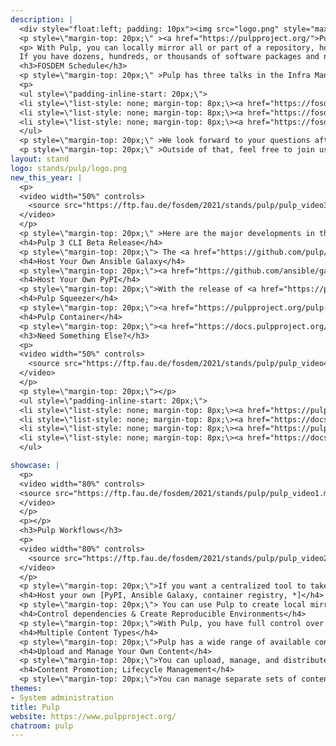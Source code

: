 ```yaml
---
description: |
  <div style="float:left; padding: 10px"><img src="logo.png" style="max-width: 400px" /></div>
  <p style=\"margin-top: 20px;\" ><a href="https://pulpproject.org/">Pulp</a> is a platform for managing repositories of software packages and making them available to a large number of consumers.</p>
  <p> With Pulp, you can locally mirror all or part of a repository, host your own software packages in repositories, and manage many types of content from multiple sources in one place.
  If you have dozens, hundreds, or thousands of software packages and need a better way to manage them, Pulp can help.</p>
  <h3>FOSDEM Schedule</h3>
  <p style=\"margin-top: 20px;\" >Pulp has three talks in the Infra Management room on Saturday February 6th:</p>
  <p>
  <ul style=\"padding-inline-start: 20px;\">
  <li style=\"list-style: none; margin-top: 8px;\><a href="https://fosdem.org/2021/schedule/event/registrynativedeliverysoftwarecontentpulp3/">Registry native delivery of software content with Pulp3.</a></li>
  <li style=\"list-style: none; margin-top: 8px;\><a href="https://fosdem.org/2021/schedule/event/dontgetstuckonpulp2/">Don't get stuck on Pulp 2!</a></li>
  <li style=\"list-style: none; margin-top: 8px;\><a href="https://fosdem.org/2021/schedule/event/hostyourownansiblegalaxy/">Host your own on-premise Ansible Galaxy.</a></li>
  </ul>
  <p style=\"margin-top: 20px;\" >We look forward to your questions after the talks in the Infra room.<p>
  <p style=\"margin-top: 20px;\" >Outside of that, feel free to join us in our stand chatroom to discuss anything related to Pulp!</p>
layout: stand
logo: stands/pulp/logo.png
new_this_year: |
  <p>
  <video width="50%" controls>
    <source src="https://ftp.fau.de/fosdem/2021/stands/pulp/pulp_video3.mp4" type="video/mp4">
  </video>
  </p>
  <p style=\"margin-top: 20px;\" >Here are the major developments in the Pulp community since the last FOSDEM:</p>
  <h4>Pulp 3 CLI Beta Release</h4>
  <p style=\"margin-top: 20px;\"> The <a href="https://github.com/pulp/pulp-cli#pulp-command-line-interface">Pulp 3 CLI</a> will greatly help the usability of Pulp 3.</p>
  <h4>Host Your Own Ansible Galaxy</h4>
  <p style=\"margin-top: 20px;\"><a href="https://github.com/ansible/galaxy_ng">Ansible Galaxy_NG </a> is Pulp plugin to support hosting your very own Ansible Galaxy server.</p>
  <h4>Host Your Own PyPI</h4>
  <p style=\"margin-top: 20px;\">With the release of <a href="https://pulp-python.readthedocs.io/en/latest/">Pulp Python 3.0.0 </a>, you can mirror the whole of PyPI in just under one hour. </p>
  <h4>Pulp Squeezer</h4>
  <p style=\"margin-top: 20px;\"><a href="https://pulpproject.org/pulp-squeezer/">Pulp Squeezer</a> is an Ansible collection you can use to fetch, upload, organize, and distribute File, Ansible, and Python content.</p>
  <h4>Pulp Container</h4>
  <p style=\"margin-top: 20px;\"><a href="https://docs.pulpproject.org/pulp_container/">Pulp Container</a> you can ship content regardless of how it is packaged (RPM, Python, Ansible) in a container image, and build the image with Pulp.<p>
  <h3>Need Something Else?</h3>
  <p>
  <video width="50%" controls>
    <source src="https://ftp.fau.de/fosdem/2021/stands/pulp/pulp_video4.mp4" type="video/mp4">
  </video>
  </p>
  <p style=\"margin-top: 20px;\"></p>
  <ul style=\"padding-inline-start: 20px;\">
  <li style=\"list-style: none; margin-top: 8px;\><a href="https://pulpproject.org/installation-introduction/">Try Pulp!</a></li>
  <li style=\"list-style: none; margin-top: 8px;\><a href="https://docs.pulpproject.org/pulpcore/">Pulp docs</a></li>
  <li style=\"list-style: none; margin-top: 8px;\><a href="https://pulpproject.org/get_involved/">Get Involved</a></li>
  <li style=\"list-style: none; margin-top: 8px;\><a href="https://docs.pulpproject.org/pulpcore/plugins/index.html#plugin-writer-s-guide">Plugin Writers Guide</a></li>
  </ul>

showcase: |
  <p>
  <video width="80%" controls>
  <source src="https://ftp.fau.de/fosdem/2021/stands/pulp/pulp_video1.mp4" type="video/mp4">
  </video>
  </p>
  <p></p>
  <h3>Pulp Workflows</h3>
  <p>
  <video width="80%" controls>
    <source src="https://ftp.fau.de/fosdem/2021/stands/pulp/pulp_video2.mp4" type="video/mp4">
  </video>
  </p>
  <p style=\"margin-top: 20px;\">If you want a centralized tool to take full control of your software packages, blend and curate content types to suit your exact requirements, and distribute them throughout your organization, Pulp can help. For a more in-depth look at Pulp's workflows, check out our <a href="https://docs.pulpproject.org/pulpcore/workflows/index.html">workflow documentation.</a></p>
  <h4>Host your own [PyPI, Ansible Galaxy, container registry, *]</h4>
  <p style=\"margin-top: 20px;\"> You can use Pulp to create local mirrors of content and distribute that content throughout your organization. </p>
  <h4>Control dependencies & Create Reproducible Environments</h4>
  <p style=\"margin-top: 20px;\">With Pulp, you have full control over dependencies and can curate your content to optimise for your environmental needs.</p>
  <h4>Multiple Content Types</h4>
  <p style=\"margin-top: 20px;\">Pulp has a wide range of available content plugins. Add a plugin for the content types that you want to add. You can also <a href="https://docs.pulpproject.org/pulpcore/plugins/plugin-writer/index.html">write your very own plugin!</a>.</p>
  <h4>Upload and Manage Your Own Content</h4>
  <p style=\"margin-top: 20px;\">You can upload, manage, and distribute your own content.</p>
  <h4>Content Promotion; Lifecycle Management</h4>
  <p style=\"margin-top: 20px;\">You can manage separate sets of content for different lifecycle environments, for example <i>Dev</i>, <i>Staging</i>, <i>Production</i>, and promote content from one environment to another. </p>
themes:
- System administration
title: Pulp
website: https://www.pulpproject.org/
chatroom: pulp
---
```

